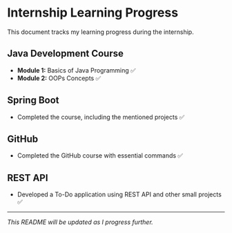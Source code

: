 # Internship Learning Progress

This document tracks my learning progress during the internship.

## Java Development Course
- **Module 1:** Basics of Java Programming ✅
- **Module 2:** OOPs Concepts ✅

## Spring Boot
- Completed the course, including the mentioned projects ✅

## GitHub
- Completed the GitHub course with essential commands ✅

## REST API
- Developed a To-Do application using REST API and other small projects ✅

---
*This README will be updated as I progress further.*

